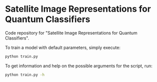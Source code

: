 # Satellite Image Representations for Quantum Classifiers
Code repository for "Satellite Image Representations for Quantum Classifiers".

To train a model with default parameters, simply execute:
```bash
python train.py
```

To get information and help on the possible arguments for the script, run:
```bash
python train.py -h
```
